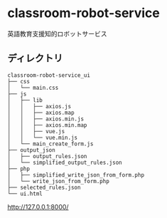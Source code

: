 # classroom-robot-service
英語教育支援知的ロボットサービス
## ディレクトリ
```
classroom-robot-service_ui
├── css
│   └── main.css
├── js
│   ├── lib
│   │   ├── axios.js
│   │   ├── axios.map
│   │   ├── axios.min.js
│   │   ├── axios.min.map
│   │   ├── vue.js
│   │   └── vue.min.js
│   └── main_create_form.js
├── output_json
│   ├── output_rules.json
│   └── simplified_output_rules.json
├── php
│   ├── simplified_write_json_from_form.php
│   └── write_json_from_form.php
├── selected_rules.json
└── ui.html
```
http://127.0.0.1:8000/
